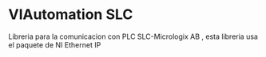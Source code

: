 # VIAutomation SLC

Libreria para la comunicacion con PLC SLC-Micrologix AB , esta libreria usa el paquete de NI Ethernet IP
